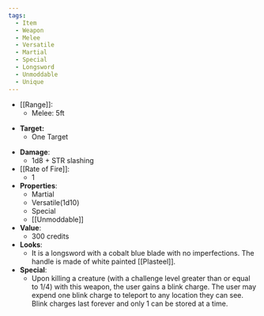 ```yaml
---
tags:
  - Item
  - Weapon
  - Melee
  - Versatile
  - Martial
  - Special
  - Longsword
  - Unmoddable
  - Unique
---
```

* [[Range]]:
	* Melee: 5ft
- **Target:**
	- One Target
* **Damage**:
	* 1d8 + STR slashing
* [[Rate of Fire]]:
	* 1
* **Properties**:
	* Martial
	* Versatile(1d10)
	* Special
	* [[Unmoddable]]
* **Value**:
	* 300 credits
* **Looks**:
	* It is a longsword with a cobalt blue blade with no imperfections. The handle is made of white painted [[Plasteel]].
* **Special**:
	* Upon killing a creature (with a challenge level greater than or equal to 1/4) with this weapon, the user gains a blink charge. The user may expend one blink charge to teleport to any location they can see. Blink charges last forever and only 1 can be stored at a time.